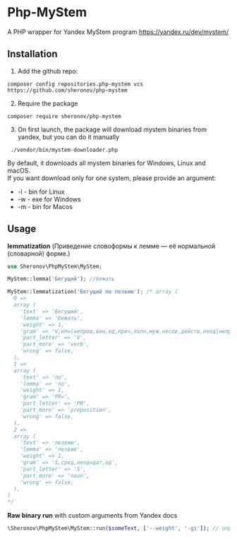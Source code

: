 # Php-MyStem

A PHP wrapper for Yandex MyStem program https://yandex.ru/dev/mystem/

## Installation 
1. Add the github repo:
```
composer config repositories.php-mystem vcs https://github.com/sheronov/php-mystem
```
2. Require the package
```
composer require sheronov/php-mystem
```
3. On first launch, the package will download mystem binaries from yandex, but you can do it manually
```
 ./vendor/bin/mystem-downloader.php
```
By default, it downloads all mystem binaries for Windows, Linux and macOS.  
If you want download only for one system, please provide an argument:
- -l - bin for Linux
- -w - exe for Windows
- -m - bin for Macos

## Usage

**lemmatization** (Приведение словоформы к лемме — её нормальной (словарной) форме.)
```php
use Sheronov\PhpMyStem\MyStem;

MyStem::lemma('Бегущий'); //бежать

MyStem::lemmatization('Бегущий по лезвию'); /* array (
  0 =>
  array (
    'text' => 'Бегущий',
    'lemma' => 'бежать',
    'weight' => 1,
    'gram' => 'V,нп=(непрош,вин,ед,прич,полн,муж,несов,действ,неод|непрош,им,ед,прич,полн,муж,несов,действ)',
    'part_letter' => 'V',
    'part_more' => 'verb',
    'wrong' => false,
  ),
  1 =>
  array (
    'text' => 'по',
    'lemma' => 'по',
    'weight' => 1,
    'gram' => 'PR=',
    'part_letter' => 'PR',
    'part_more' => 'preposition',
    'wrong' => false,
  ),
  2 =>
  array (
    'text' => 'лезвию',
    'lemma' => 'лезвие',
    'weight' => 1,
    'gram' => 'S,сред,неод=дат,ед',
    'part_letter' => 'S',
    'part_more' => 'noun',
    'wrong' => false,
  ),
)
*/

```

**Raw binary run** with custom arguments from Yandex docs
```php
\Sheronov\PhpMyStem\MyStem::run($someText, ['--weight', '-gi']); // unprepared decoded array from json 
```

